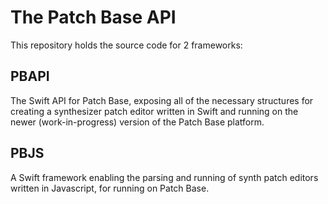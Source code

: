 # The Patch Base API

This repository holds the source code for 2 frameworks:

## PBAPI

The Swift API for Patch Base, exposing all of the necessary structures for creating a synthesizer patch editor written in Swift and running on the newer (work-in-progress) version of the Patch Base platform.

## PBJS

A Swift framework enabling the parsing and running of synth patch editors written in Javascript, for running on Patch Base.
